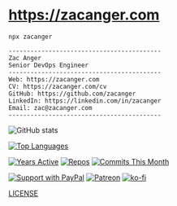 # <https://zacanger.com>

`npx zacanger`

```
------------------------------------------
Zac Anger
Senior DevOps Engineer
------------------------------------------
Web: https://zacanger.com
CV: https://zacanger.com/cv
GitHub: https://github.com/zacanger
LinkedIn: https://linkedin.com/in/zacanger
Email: zac@zacanger.com
------------------------------------------
```

![GitHub stats](https://github-readme-stats.vercel.app/api?username=zacanger&show_icons=true&theme=gruvbox)

[![Top Languages](https://github-readme-stats.vercel.app/api/top-langs/?username=zacanger&layout=compact&theme=gruvbox&hide=html,css,javascript)](https://github.com/anuraghazra/github-readme-stats)

[![Years Active](https://badges.pufler.dev/years/zacanger)](https://badges.pufler.dev) [![Repos](https://badges.pufler.dev/repos/zacanger)](https://badges.pufler.dev) [![Commits This Month](https://badges.pufler.dev/commits/monthly/zacanger)](https://badges.pufler.dev)

[![Support with PayPal](https://img.shields.io/badge/paypal-donate-yellow.png)](https://paypal.me/zacanger) [![Patreon](https://img.shields.io/badge/patreon-donate-yellow.svg)](https://www.patreon.com/zacanger) [![ko-fi](https://img.shields.io/badge/donate-KoFi-yellow.svg)](https://ko-fi.com/U7U2110VB)

[LICENSE](./LICENSE.md)
